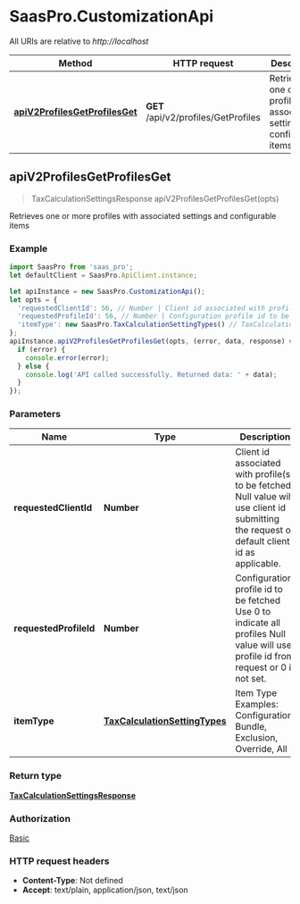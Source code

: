# SaasPro.CustomizationApi

All URIs are relative to *http://localhost*

Method | HTTP request | Description
------------- | ------------- | -------------
[**apiV2ProfilesGetProfilesGet**](CustomizationApi.md#apiV2ProfilesGetProfilesGet) | **GET** /api/v2/profiles/GetProfiles | Retrieves one or more profiles with associated settings and configurable items



## apiV2ProfilesGetProfilesGet

> TaxCalculationSettingsResponse apiV2ProfilesGetProfilesGet(opts)

Retrieves one or more profiles with associated settings and configurable items

### Example

```javascript
import SaasPro from 'saas_pro';
let defaultClient = SaasPro.ApiClient.instance;

let apiInstance = new SaasPro.CustomizationApi();
let opts = {
  'requestedClientId': 56, // Number | Client id associated with profile(s) to be fetched  Null value will use client id submitting the request or default client id as applicable.
  'requestedProfileId': 56, // Number | Configuration profile id to be fetched  Use 0 to indicate all profiles  Null value will use profile id from request or 0 if not set.
  'itemType': new SaasPro.TaxCalculationSettingTypes() // TaxCalculationSettingTypes | Item Type  Examples:    Configuration, Bundle, Exclusion, Override, All
};
apiInstance.apiV2ProfilesGetProfilesGet(opts, (error, data, response) => {
  if (error) {
    console.error(error);
  } else {
    console.log('API called successfully. Returned data: ' + data);
  }
});
```

### Parameters


Name | Type | Description  | Notes
------------- | ------------- | ------------- | -------------
 **requestedClientId** | **Number**| Client id associated with profile(s) to be fetched  Null value will use client id submitting the request or default client id as applicable. | [optional] 
 **requestedProfileId** | **Number**| Configuration profile id to be fetched  Use 0 to indicate all profiles  Null value will use profile id from request or 0 if not set. | [optional] 
 **itemType** | [**TaxCalculationSettingTypes**](.md)| Item Type  Examples:    Configuration, Bundle, Exclusion, Override, All | [optional] 

### Return type

[**TaxCalculationSettingsResponse**](TaxCalculationSettingsResponse.md)

### Authorization

[Basic](../README.md#Basic)

### HTTP request headers

- **Content-Type**: Not defined
- **Accept**: text/plain, application/json, text/json

